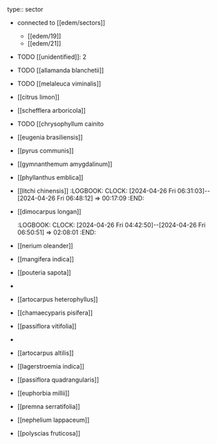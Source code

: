 type:: sector

- connected to [[edem/sectors]]
	- [[edem/19]]
	- [[edem/21]]
- TODO [[unidentified]]: 2
- TODO [[allamanda blanchetii]]
- TODO [[melaleuca viminalis]]
- [[citrus limon]]
- [[schefflera arboricola]]
- TODO [[chrysophyllum cainito
- [[eugenia brasiliensis]]
- [[pyrus communis]]
- [[gymnanthemum amygdalinum]]
- [[phyllanthus emblica]]
- [[litchi chinensis]]
  :LOGBOOK:
  CLOCK: [2024-04-26 Fri 06:31:03]--[2024-04-26 Fri 06:48:12] =>  00:17:09
  :END:
- [[dimocarpus longan]]

  :LOGBOOK:
  CLOCK: [2024-04-26 Fri 04:42:50]--[2024-04-26 Fri 06:50:51] =>  02:08:01
  :END:
- [[nerium oleander]]
- [[mangifera indica]]
- [[pouteria sapota]]
-
- [[artocarpus heterophyllus]]
- [[chamaecyparis pisifera]]
- [[passiflora vitifolia]]
-
- [[artocarpus altilis]]
- [[lagerstroemia indica]]
- [[passiflora quadrangularis]]
- [[euphorbia millii]]
- [[premna serratifolia]]
- [[nephelium lappaceum]]
- [[polyscias fruticosa]]